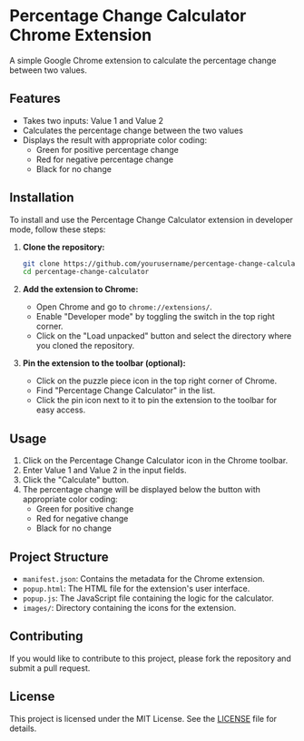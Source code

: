 # Percentage Change Calculator Chrome Extension

A simple Google Chrome extension to calculate the percentage change between two values.

## Features

- Takes two inputs: Value 1 and Value 2
- Calculates the percentage change between the two values
- Displays the result with appropriate color coding:
  - Green for positive percentage change
  - Red for negative percentage change
  - Black for no change

## Installation

To install and use the Percentage Change Calculator extension in developer mode, follow these steps:

1. **Clone the repository:**

    ```bash
    git clone https://github.com/yourusername/percentage-change-calculator.git
    cd percentage-change-calculator
    ```

2. **Add the extension to Chrome:**

    - Open Chrome and go to `chrome://extensions/`.
    - Enable "Developer mode" by toggling the switch in the top right corner.
    - Click on the "Load unpacked" button and select the directory where you cloned the repository.

3. **Pin the extension to the toolbar (optional):**

    - Click on the puzzle piece icon in the top right corner of Chrome.
    - Find "Percentage Change Calculator" in the list.
    - Click the pin icon next to it to pin the extension to the toolbar for easy access.

## Usage

1. Click on the Percentage Change Calculator icon in the Chrome toolbar.
2. Enter Value 1 and Value 2 in the input fields.
3. Click the "Calculate" button.
4. The percentage change will be displayed below the button with appropriate color coding:
   - Green for positive change
   - Red for negative change
   - Black for no change

## Project Structure

- `manifest.json`: Contains the metadata for the Chrome extension.
- `popup.html`: The HTML file for the extension's user interface.
- `popup.js`: The JavaScript file containing the logic for the calculator.
- `images/`: Directory containing the icons for the extension.

## Contributing

If you would like to contribute to this project, please fork the repository and submit a pull request.

## License

This project is licensed under the MIT License. See the [LICENSE](LICENSE) file for details.
